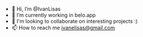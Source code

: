 - 👋 Hi, I’m @IvanLisas
- 🌱 I’m currently working in belo.app
- 💞️ I'm looking to collaborate on interesting projects :)
- 📫 How to reach me ivanelisas@gmail.com

<!---
IvanLisas/IvanLisas is a ✨ special ✨ repository because its `README.md` (this file) appears on your GitHub profile.
You can click the Preview link to take a look at your changes.
--->
